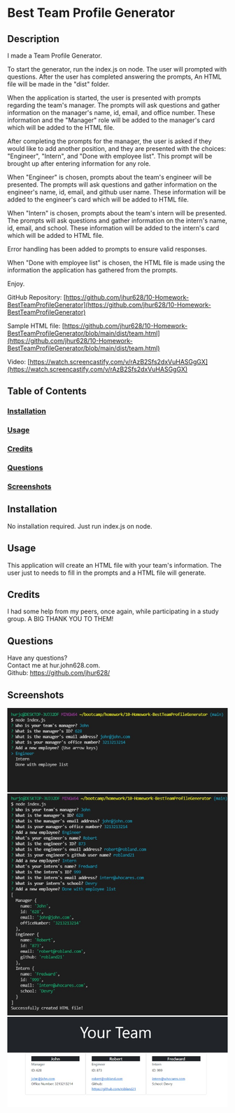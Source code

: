 # Best Team Profile Generator

  ## Description
  I made a Team Profile Generator.

  To start the generator, run the index.js on node. The user will prompted with questions. After the user has completed answering the prompts, An HTML file will be made in the "dist" folder.

  When the application is started, the user is presented with prompts regarding the team's manager. The prompts will ask questions and gather information on the manager's name, id, email, and office number. These information and the "Manager" role will be added to the manager's card which will be added to the HTML file.

  After completing the prompts for the manager, the user is asked if they would like to add another position, and they are presented with the choices: "Engineer", "Intern", and "Done with employee list". This prompt will be brought up after entering information for any role.

  When "Engineer" is chosen, prompts about the team's engineer will be presented. The prompts will ask questions and gather information on the engineer's name, id, email, and github user name. These information will be added to the engineer's card which will be added to HTML file.

  When "Intern" is chosen, prompts about the team's intern will be presented. The prompts will ask questions and gather information on the intern's name, id, email, and school. These information will be added to the intern's card which will be added to HTML file.

  Error handling has been added to prompts to ensure valid responses.

  When "Done with employee list" is chosen, the HTML file is made using the information the application has gathered from the prompts.

  Enjoy.

  GitHub Repository: [https://github.com/jhur628/10-Homework-BestTeamProfileGenerator](https://github.com/jhur628/10-Homework-BestTeamProfileGenerator)
  
  Sample HTML file: [https://github.com/jhur628/10-Homework-BestTeamProfileGenerator/blob/main/dist/team.html](https://github.com/jhur628/10-Homework-BestTeamProfileGenerator/blob/main/dist/team.html)
  
  Video: [https://watch.screencastify.com/v/rAzB2Sfs2dxVuHASGgGX](https://watch.screencastify.com/v/rAzB2Sfs2dxVuHASGgGX)
  
  ## Table of Contents
  ### [Installation](#Installation)
  ### [Usage](#Usage)
  ### [Credits](#Credits)
  ### [Questions](#Questions)
  ### [Screenshots](#Screenshots)

  ## Installation
  No installation required. Just run index.js on node.
  ## Usage
  This application will create an HTML file with your team's information. The user just to needs to fill in the prompts and a HTML file will generate.
  ## Credits
  I had some help from my peers, once again, while participating in a study group. A BIG THANK YOU TO THEM!
  ## Questions
  Have any questions? <br/>
  Contact me at hur.john628.com. <br/>
  Github: https://github.com/jhur628/ <br/>
  ## Screenshots
  ![Team Profile Generator Manager](./assets/teamProfileGenerator1.jpg) </br>
  ![Team Profile Generator Completed Prompts](./assets/teamProfileGenerator2.jpg) </br>
  ![Team Profile Generator HTML](./assets/teamProfileGenerator3.jpg)